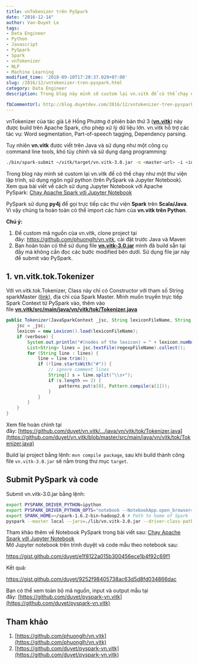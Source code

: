 ```yaml
---
title: vnTokenizer trên PySpark
date: "2016-12-14"
author: Van-Duyet Le
tags:
- Data Engineer
- Python
- Javascript
- PySpark
- Spark
- vnTokenizer
- NLP
- Machine Learning
modified_time: '2018-09-10T17:20:37.029+07:00'
slug: /2016/12/vntokenizer-tren-pyspark.html
category: Data Engineer
description: Trong blog này mình sẽ custom lại vn.vitk để có thể chạy như một thư viện lập trình, sử dụng ngôn ngữ python (trên PySpark và Jupyter Notebook).  

fbCommentUrl: http://blog.duyetdev.com/2016/12/vntokenizer-tren-pyspark.html
---
```


vnTokenizer của tác giả Lê Hồng Phương ở phiên bản thứ 3 (**[vn.vitk](https://github.com/phuonglh/vn.vitk)**) này được build trên Apache Spark, cho phép xử lý dữ liệu lớn. vn.vitk hỗ trợ các tác vụ: Word segmentation, Part-of-speech tagging, Dependency parsing.  
  
Tuy nhiên **vn.vitk** được viết trên Java và sử dụng như một công cụ command line tools, khó tùy chỉnh và sử dụng dạng programming:  

```bash
./bin/spark-submit ~/vitk/target/vn.vitk-3.0.jar -m <master-url> -i <input-file> -o <output-file> -v
``` 

  

Trong blog này mình sẽ custom lại vn.vitk để có thể chạy như một thư viện lập trình, sử dụng ngôn ngữ python (trên PySpark và Jupyter Notebook).  
Xem qua bài viết về cách sử dụng Jupyter Notebook với Apache PySpark: [Chạy Apache Spark với Jupyter Notebook](https://blog.duyet.net/2016/09/chay-apache-spark-voi-jupiter-notebook.html#.WEz76RJ97_g)  
  
PySpark sử dụng **py4j** để gọi trực tiếp các thư viện **Spark** trên **Scala/Java**. Vì vậy chúng ta hoàn toàn có thể import các hàm của **vn.vitk trên Python**.  
  
**Chú ý:**  

1.  Để custom mã nguồn của vn.vitk, clone project tại đây: https://github.com/phuonglh/vn.vitk, cài đặt trước Java và Maven
2.  Bạn hoàn toàn có thể sử dụng file **[vn.vitk-3.0.jar](https://github.com/duyet/pyspark-vn.vitk/blob/master/lib/vn.vitk-3.0.jar)** mình đã build sẵn tại đây mà không cần đọc các bước modified bên dưới. Sử dụng file jar này để submit vào PySpark.

## 1. vn.vitk.tok.Tokenizer


Với vn.vitk.tok.Tokenizer, Class này chỉ có Constructor với tham số String sparkMaster ([link](https://github.com/phuonglh/vn.vitk/blob/master/src/main/java/vn/vitk/tok/Tokenizer.java#L77)), địa chỉ của Spark Master. Mình muốn truyền trực tiếp Spark Context từ PySpark vào, thêm vào file **[vn.vitk/src/main/java/vn/vitk/tok/Tokenizer.java](https://github.com/phuonglh/vn.vitk/blob/master/src/main/java/vn/vitk/tok/Tokenizer.java#L77)**  
  
```java
public Tokenizer(JavaSparkContext _jsc, String lexiconFileName, String regexpFileName) {
    jsc = _jsc;
    lexicon = new Lexicon().load(lexiconFileName);
    if (verbose) {
        System.out.println("#(nodes of the lexicon) = " + lexicon.numNodes());
        List<String> lines = jsc.textFile(regexpFileName).collect();
        for (String line : lines) {
            line = line.trim();
            if (!line.startsWith("#")) {
                // ignore comment lines   
                String[] s = line.split("\\s+");
                if (s.length == 2) {
                    patterns.put(s[0], Pattern.compile(s[1]));
                }
            }
        }
    }
}
```

  
Xem file hoàn chỉnh tại đây: [https://github.com/duyet/vn.vitk/.../java/vn/vitk/tok/Tokenizer.java](https://github.com/duyet/vn.vitk/blob/master/src/main/java/vn/vitk/tok/Tokenizer.java)  
  
Build lại project bằng lệnh: `mvn compile package`, sau khi build thành công file `vn.vitk-3.0.jar` sẽ nằm trong thư mục `target`.  

## Submit PySpark và code


Submit vn.vitk-3.0.jar bằng lệnh:  

```bash
export PYSPARK_DRIVER_PYTHON=ipython
export PYSPARK_DRIVER_PYTHON_OPTS="notebook --NotebookApp.open_browser=False --NotebookApp.ip='*' --NotebookApp.port=8880"
export SPARK_HOME=~/spark-1.6.2-bin-hadoop2.6 # Path to home of Spark
pyspark --master local --jars=./lib/vn.vitk-3.0.jar --driver-class-path=./lib/vn.vitk-3.0.jar
```

Tham khảo thêm về Notebook PySpark trong bài viết sau: [Chạy Apache Spark với Jupyter Notebook](https://blog.duyet.net/2016/09/chay-apache-spark-voi-jupiter-notebook.html#.WEz76RJ97_g)  
Mở Jupyter notebook trên trình duyệt và code mẫu theo notebook sau:

https://gist.github.com/duyet/e1f8122a015b300456ece1b4f92c69f1


Kết quả:

https://gist.github.com/duyet/9252f98405738ac63d5d8fd034866dac


  
Bạn có thể xem toàn bộ mã nguồn, input và output mẫu tại đây: [https://github.com/duyet/pyspark-vn.vitk](https://github.com/duyet/pyspark-vn.vitk)  

## Tham khảo


1.  [https://github.com/phuonglh/vn.vitk](https://github.com/phuonglh/vn.vitk)
2.  [https://github.com/duyet/pyspark-vn.vitk](https://github.com/duyet/pyspark-vn.vitk)